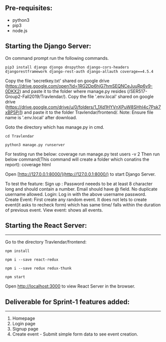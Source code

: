 ## Pre-requisites:

* python3
* pip3
* node.js

## Starting the Django Server:

On command prompt  run the following commands.

```pip3 install django djongo dnspython django-cors-headers djangorestframework django-rest-auth django-allauth coverage==4.5.4```

Copy the file 'secretkey.txt' shared on google drive (https://drive.google.com/open?id=1RG2Dp6hjG7hmSEQNCeJuuRp6v9-0DKX2)
and paste it to the folder where manage.py resides (/SER517-Group2-Fall2019/Travlendar/).
Copy the file '.env.local' shared on google drive (https://drive.google.com/drive/u/0/folders/1_1Xd1HYVnXPuW8SHhI4c7Psk7xBP5Pj1)
and paste it to the folder Travlendar/frontend/. Note: Ensure file name is '.env.local' after download.

Goto the directory which has manage.py in cmd.

```cd Travlendar```

```python3 manage.py runserver```

For testing run the below: 
coverage run manage.py test users -v 2
Then run below command(This command will create a folder which conatins the report):
coverage html

Open [http://127.0.0.1:8000/](http://127.0.0.1:8000/) to start Django Server.

To test the feature:
Sign up : Password neeeds to be at least 8 character long and should contain a number. Email should have @ field. No duplicate username allowed.
Login: Log in with the above username password.
Create Event: First create any random event. It does not lets to create event(it asks to recheck form) which has same time/ falls within the duration of previous event.
View event: shows all events.
## Starting the React Server:
---------------------------------
Go to the directory Travlendar/frontend:

```npm install```

```npm i --save react-redux```

```npm i --save redux redux-thunk```

```npm start```

Open [http://localhost:3000](http://localhost:3000) to view React Server in the browser.

## Deliverable for Sprint-1 features added:
------------------------------------------------
1. Homepage
2. Login page
3. Signup page
4. Create event - Submit simple form data to see event creation.
